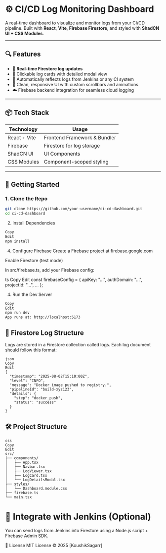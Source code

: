 # ⚙️ CI/CD Log Monitoring Dashboard

A real-time dashboard to visualize and monitor logs from your CI/CD pipeline. Built with **React**, **Vite**, **Firebase Firestore**, and styled with **ShadCN UI + CSS Modules**.

---
## 🔍 Features

- 📡 **Real-time Firestore log updates**
- 🧾 Clickable log cards with detailed modal view
- 🔁 Automatically reflects logs from Jenkins or any CI system
- 🎨 Clean, responsive UI with custom scrollbars and animations
- ☁️ Firebase backend integration for seamless cloud logging

---

## 📦 Tech Stack

| Technology    | Usage                        |
|---------------|------------------------------|
| React + Vite  | Frontend Framework & Bundler |
| Firebase      | Firestore for log storage    |
| ShadCN UI     | UI Components                |
| CSS Modules   | Component-scoped styling     |

---

## 🚀 Getting Started

### 1. Clone the Repo

```bash
git clone https://github.com/your-username/ci-cd-dashboard.git
cd ci-cd-dashboard
```

2. Install Dependencies
   
```bash
Copy
Edit
npm install
```

4. Configure Firebase
Create a Firebase project at firebase.google.com

Enable Firestore (test mode)

In src/firebase.ts, add your Firebase config:

ts
Copy
Edit
const firebaseConfig = {
  apiKey: "...",
  authDomain: "...",
  projectId: "...",
  ...
};

4. Run the Dev Server
```bash
Copy
Edit
npm run dev
App runs at: http://localhost:5173
```

## 🧱 Firestore Log Structure
Logs are stored in a Firestore collection called logs. Each log document should follow this format:
```
json
Copy
Edit
{
  "timestamp": "2025-08-02T15:10:00Z",
  "level": "INFO",
  "message": "Docker image pushed to registry.",
  "pipelineId": "build-xyz123",
  "details": {
    "step": "docker_push",
    "status": "success"
  }
}
```
## 🛠 Project Structure
```
css
Copy
Edit
src/
├── components/
│   ├── App.tsx
│   ├── Navbar.tsx
│   ├── LogViewer.tsx
│   ├── LogCard.tsx
│   └── LogDetailsModal.tsx
├── styles/
│   └── Dashboard.module.css
├── firebase.ts
└── main.tsx
```

# 🔗 Integrate with Jenkins (Optional)
You can send logs from Jenkins into Firestore using a Node.js script + Firebase Admin SDK.


📃 License
MIT License © 2025 [KoushikSagarr]
